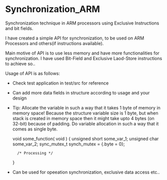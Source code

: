 # Synchronization_ARM
Synchronization technique in ARM processors using Exclusive Instructions and bit fields.

I have created a simple API for synchronization, to be used on ARM Processors and others(if instructions available).

Main motive of API is to use less memory and have more functionalities for synchronization. I have used Bit-Field and Exclusive Laod-Store instructions to achieve so..


Usage of API is as follows:
- Check test application in test/src for reference

- Can add more data fields in structure according to usage and your design

- Tip:  Allocate the variable in such a way that it takes 1 byte of memory in memory space!
	Because the structure variable size is 1 byte, but when stack is created in memory space then it might take upto 4 bytes (on 32-bit) because of padding.
	Do variable allocation in such a way that it comes as single byte.

	void some_function( void )
	{
		unsigned short some_var_1;
		unsigned char some_var_2;
		sync_mutex_t synch_mutex = {.byte = 0};

		/* Processing */
	}

- Can be used for opeeation synchronization, exclusive data access etc..
